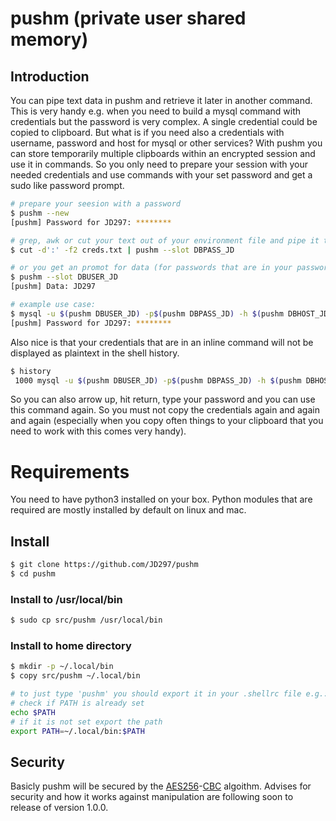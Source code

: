 # pushm (private user shared memory)

## Introduction
You can pipe text data in pushm and retrieve it later in another command. This is very handy e.g. when you need to build a mysql command with credentials but the password is very complex. A single credential could be copied to clipboard. But what is if you need also a credentials with username, password and host for mysql or other services? With pushm you can store temporarily multiple clipboards within an encrypted session and use it in commands. So you only need to prepare your session with your needed credentials and use commands with your set password and get a sudo like password prompt.

```bash
# prepare your seesion with a password
$ pushm --new
[pushm] Password for JD297: ********

# grep, awk or cut your text out of your environment file and pipe it to pushm
$ cut -d':' -f2 creds.txt | pushm --slot DBPASS_JD

# or you get an promot for data (for passwords that are in your password manager)
$ pushm --slot DBUSER_JD
[pushm] Data: JD297

# example use case:
$ mysql -u $(pushm DBUSER_JD) -p$(pushm DBPASS_JD) -h $(pushm DBHOST_JD) $(pushm DBNAME_JD) < backup.sql
[pushm] Password for JD297: ********
```

Also nice is that your credentials that are in an inline command will not be displayed as plaintext in the shell history.
```bash
$ history
 1000 mysql -u $(pushm DBUSER_JD) -p$(pushm DBPASS_JD) -h $(pushm DBHOST_JD) $(pushm DBNAME_JD) < backup.sql
```

So you can also arrow up, hit return, type your password and you can use this command again. So you must not copy the credentials again and again and again (especially when you copy often things to your clipboard that you need to work with this comes very handy).

# Requirements
You need to have python3 installed on your box. Python modules that are required are mostly installed by default on linux and mac.

## Install
```bash
$ git clone https://github.com/JD297/pushm
$ cd pushm
```

### Install to /usr/local/bin
```bash
$ sudo cp src/pushm /usr/local/bin
```

### Install to home directory
```bash
$ mkdir -p ~/.local/bin
$ copy src/pushm ~/.local/bin

# to just type 'pushm' you should export it in your .shellrc file e.g.: ~/.bashrc
# check if PATH is already set
echo $PATH
# if it is not set export the path
export PATH=~/.local/bin:$PATH
```

## Security
Basicly pushm will be secured by the [AES256](https://en.wikipedia.org/wiki/Advanced_Encryption_Standard)-[CBC](https://en.wikipedia.org/wiki/Block_cipher_mode_of_operation#Cipher_block_chaining_(CBC)) algoithm. Advises for security and how it works against manipulation are following soon to release of version 1.0.0.
